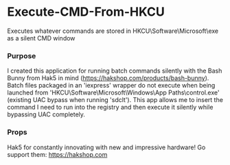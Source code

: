 # Execute-CMD-From-HKCU
Executes whatever commands are stored in HKCU\Software\Microsoft\exe as a silent CMD window

### Purpose
I created this application for running batch commands silently with the Bash Bunny from Hak5 in mind (https://hakshop.com/products/bash-bunny). Batch files packaged in an 'iexpress' wrapper do not execute when being launched from 'HKCU\Software\Microsoft\Windows\App Paths\control.exe' (existing UAC bypass when running 'sdclt'). This app allows me to insert the command I need to run into the registry and then execute it silently while bypassing UAC completely.

### Props
Hak5 for constantly innovating with new and impressive hardware! Go support them: https://hakshop.com
